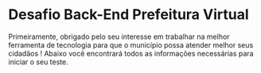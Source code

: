 # Desafio Back-End Prefeitura Virtual
Primeiramente, obrigado pelo seu interesse em trabalhar na melhor ferramenta de tecnologia para que o município possa atender melhor seus cidadãos ! 
Abaixo você encontrará todos as informações necessárias para iniciar o seu teste.
